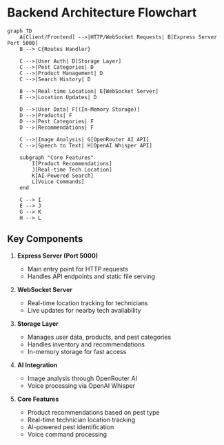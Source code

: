 
# Backend Architecture Flowchart

```mermaid
graph TD
    A[Client/Frontend] -->|HTTP/WebSocket Requests| B[Express Server Port 5000]
    B --> C{Routes Handler}
    
    C -->|User Auth| D[Storage Layer]
    C -->|Pest Categories| D
    C -->|Product Management| D
    C -->|Search History| D
    
    B -->|Real-time Location| E[WebSocket Server]
    E -->|Location Updates| D
    
    D -->|User Data| F[(In-Memory Storage)]
    D -->|Products| F
    D -->|Pest Categories| F
    D -->|Recommendations| F
    
    C -->|Image Analysis| G[OpenRouter AI API]
    C -->|Speech to Text| H[OpenAI Whisper API]
    
    subgraph "Core Features"
        I[Product Recommendations]
        J[Real-time Tech Location]
        K[AI-Powered Search]
        L[Voice Commands]
    end
    
    C --> I
    E --> J
    G --> K
    H --> L
```

## Key Components

1. **Express Server (Port 5000)**
   - Main entry point for HTTP requests
   - Handles API endpoints and static file serving

2. **WebSocket Server**
   - Real-time location tracking for technicians
   - Live updates for nearby tech availability

3. **Storage Layer**
   - Manages user data, products, and pest categories
   - Handles inventory and recommendations
   - In-memory storage for fast access

4. **AI Integration**
   - Image analysis through OpenRouter AI
   - Voice processing via OpenAI Whisper

5. **Core Features**
   - Product recommendations based on pest type
   - Real-time technician location tracking
   - AI-powered pest identification
   - Voice command processing
